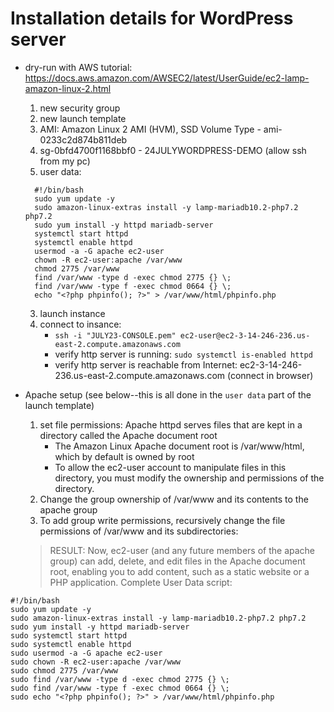 # Installation details for WordPress server
  * dry-run with AWS tutorial: https://docs.aws.amazon.com/AWSEC2/latest/UserGuide/ec2-lamp-amazon-linux-2.html
    1. new security group
    2. new launch template
      1. AMI:  Amazon Linux 2 AMI (HVM), SSD Volume Type - ami-0233c2d874b811deb
      2. sg-0bfd4700f1168bbf0 - 24JULYWORDPRESS-DEMO (allow ssh from my pc)
      3. user data:

      ```
        #!/bin/bash
        sudo yum update -y
        sudo amazon-linux-extras install -y lamp-mariadb10.2-php7.2 php7.2
        sudo yum install -y httpd mariadb-server
        systemctl start httpd
        systemctl enable httpd
        usermod -a -G apache ec2-user
        chown -R ec2-user:apache /var/www
        chmod 2775 /var/www
        find /var/www -type d -exec chmod 2775 {} \;
        find /var/www -type f -exec chmod 0664 {} \;
        echo "<?php phpinfo(); ?>" > /var/www/html/phpinfo.php
      ```
        
    3. launch instance
    4. connect to insance:
        - `ssh -i "JULY23-CONSOLE.pem" ec2-user@ec2-3-14-246-236.us-east-2.compute.amazonaws.com`
        - verify http server is running: `sudo systemctl is-enabled httpd`
        - verify http server is reachable from Internet: ec2-3-14-246-236.us-east-2.compute.amazonaws.com (connect in browser)

  * Apache setup (see below--this is all done in the `user data` part of the launch template)
    1. set file permissions: Apache httpd serves files that are kept in a directory called the Apache document root
        * The Amazon Linux Apache document root is /var/www/html, which by default is owned by root
        * To allow the ec2-user account to manipulate files in this directory, you must modify the ownership and permissions of the directory.
    2.  Change the group ownership of /var/www and its contents to the apache group
    3.  To add group write permissions, recursively change the file permissions of /var/www and its subdirectories:
    > RESULT: Now, ec2-user (and any future members of the apache group) can add, delete, and edit files in the Apache document root, enabling you to add content, such as a static website or a PHP application.  Complete User Data script:

```
#!/bin/bash
sudo yum update -y
sudo amazon-linux-extras install -y lamp-mariadb10.2-php7.2 php7.2
sudo yum install -y httpd mariadb-server
sudo systemctl start httpd
sudo systemctl enable httpd
sudo usermod -a -G apache ec2-user
sudo chown -R ec2-user:apache /var/www
sudo chmod 2775 /var/www
sudo find /var/www -type d -exec chmod 2775 {} \;
sudo find /var/www -type f -exec chmod 0664 {} \;
sudo echo "<?php phpinfo(); ?>" > /var/www/html/phpinfo.php
```

